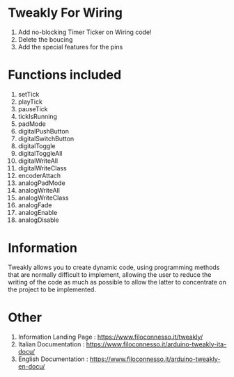 # Tweakly For Wiring
1. Add no-blocking Timer Ticker on Wiring code!
2. Delete the boucing
3. Add the special features for the pins
# Functions included
1. setTick
2. playTick
3. pauseTick
4. tickIsRunning
5. padMode
6. digitalPushButton
7. digitalSwitchButton
8. digitalToggle
9. digitalToggleAll
10. digitalWriteAll
11. digitalWriteClass
12. encoderAttach
13. analogPadMode
14. analogWriteAll
15. analogWriteClass
16. analogFade
17. analogEnable
18. analogDisable
# Information
Tweakly allows you to create dynamic code, using programming methods that are normally difficult to implement, allowing the user to reduce the writing of the code as much as possible to allow the latter to concentrate on the project to be implemented.
# Other
1. Information Landing Page : https://www.filoconnesso.it/tweakly/
2. Italian Documentation : https://www.filoconnesso.it/arduino-tweakly-ita-docu/
3. English Documentation : https://www.filoconnesso.it/arduino-tweakly-en-docu/
